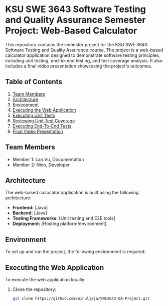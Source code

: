 # KSU SWE 3643 Software Testing and Quality Assurance Semester Project: Web-Based Calculator

This repository contains the semester project for the KSU SWE 3643 Software Testing and Quality Assurance course. The project is a web-based calculator application designed to demonstrate software testing principles, including unit testing, end-to-end testing, and test coverage analysis. It also includes a final video presentation showcasing the project's outcomes.

## Table of Contents
1. [Team Members](#team-members)
2. [Architecture](#architecture)
3. [Environment](#environment)
4. [Executing the Web Application](#executing-the-web-application)
5. [Executing Unit Tests](#executing-unit-tests)
6. [Reviewing Unit Test Coverage](#reviewing-unit-test-coverage)
7. [Executing End-To-End Tests](#executing-end-to-end-tests)
8. [Final Video Presentation](#final-video-presentation)

## Team Members
- Member 1: Lan Vu, Documentation
- Member 2: Nino, Developer

## Architecture
The web-based calculator application is built using the following architecture:
- **Frontend:** [Java]
- **Backend:** [Java]
- **Testing Frameworks:** [Unit testing and E2E tools]
- **Deployment:** [Hosting platform/environment]

## Environment
To set up and run the project, the following environment is required:

## Executing the Web Application
To execute the web application locally:
1. Clone the repository:  
   ```bash
   git clone https://github.com/ninuljaja/SWE3643-QA-Project.git
